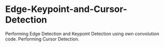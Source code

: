 # Edge-Keypoint-and-Cursor-Detection
Performing Edge Detection and Keypoint Detection using own convolution code. Performing Cursor Detection.
